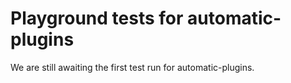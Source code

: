 # Playground tests for automatic-plugins
We are still awaiting the first test run for automatic-plugins.
